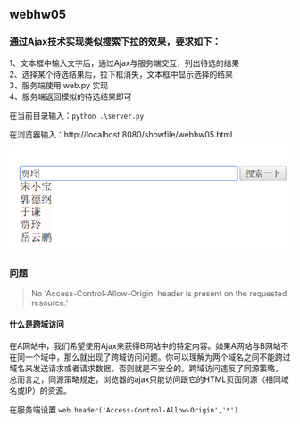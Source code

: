 ## webhw05
### 通过Ajax技术实现类似搜索下拉的效果，要求如下：
1、文本框中输入文字后，通过Ajax与服务端交互，列出待选的结果  
2、选择某个待选结果后，拉下框消失，文本框中显示选择的结果  
3、服务端使用 web.py 实现  
4、服务端返回模拟的待选结果即可

在当前目录输入：`python .\server.py`

在浏览器输入：http://localhost:8080/showfile/webhw05.html


![效果图](./1.png)

### 问题
>No 'Access-Control-Allow-Origin' header is present on the requested resource.'

#### 什么是跨域访问
在A网站中，我们希望使用Ajax来获得B网站中的特定内容。如果A网站与B网站不在同一个域中，那么就出现了跨域访问问题。你可以理解为两个域名之间不能跨过域名来发送请求或者请求数据，否则就是不安全的。跨域访问违反了同源策略，
总而言之，同源策略规定，浏览器的ajax只能访问跟它的HTML页面同源（相同域名或IP）的资源。

在服务端设置
`web.header('Access-Control-Allow-Origin','*')`

